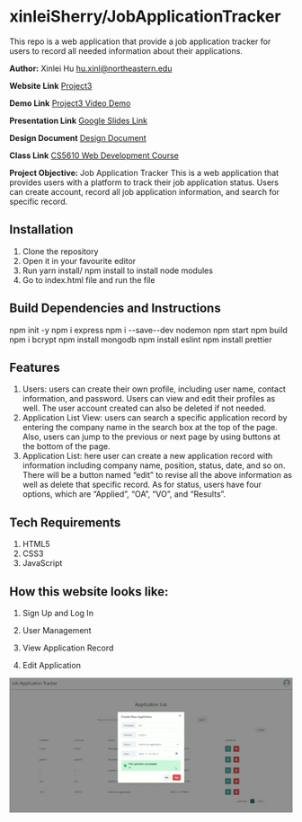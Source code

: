 # xinleiSherry/JobApplicationTracker
This repo is a web application that provide a job application tracker for users to record all needed information about their applications.

**Author:**
 Xinlei Hu
 hu.xinl@northeastern.edu

**Website Link**
[Project3](https://github.com/XinleiSherry/Job-Application-Tracker)

**Demo Link**
[Project3 Video Demo](https://www.youtube.com/channel/UCIrrUkfxCwGYFzL9_8JZ4zg/videos)

**Presentation Link**
[Google Slides Link](https://docs.google.com/presentation/d/1jNK9H21Iy7H18Z45O1fF39J8oSFyB3cggLarHquPji8/edit?usp=sharing)

**Design Document**
[Design Document](https://github.com/XinleiSherry/xinlei.github.io/blob/main/document/Design%20Document_Xinlei%20Hu.pdf)

**Class Link**
[CS5610 Web Development Course](https://johnguerra.co/classes/webDevelopment_fall_2022/)

**Project Objective:**
Job Application Tracker
This is a web application that provides users with a platform to track their job application status.
Users can create account, record all job application information, and search for specific record.
 
## Installation
1. Clone the repository
2. Open it in your favourite editor
3. Run yarn install/ npm install to install node modules
4. Go to index.html file and run the file 

## Build Dependencies and Instructions
npm init -y
npm i express
npm i --save--dev nodemon
npm start
npm build
npm i bcrypt
npm install mongodb
npm install eslint
npm install prettier

## Features
1. Users: users can create their own profile, including user name, contact information, and password. Users can view and edit their profiles as well. The user account created can also be deleted if not needed.
2. Application List View: users can search a specific application record by entering the company name in the search box at the top of the page. Also, users can jump to the previous or next page by using buttons at the bottom of the page.
3. Application List: here user can create a new application record with information including company name, position, status, date, and so on. There will be a button named “edit” to revise all the above information as well as delete that specific record. As for status, users have four options, which are “Applied”, “OA”, “VO”, and “Results”.

## Tech Requirements
1. HTML5
2. CSS3
3. JavaScript

## How this website looks like:
1. Sign Up and Log In

2. User Management

3. View Application Record

4. Edit Application
<img width="1089" alt="screenshot_editapp" src="https://github.com/XinleiSherry/JobApplicationTracker/blob/main/front/src/img/editapp.png">